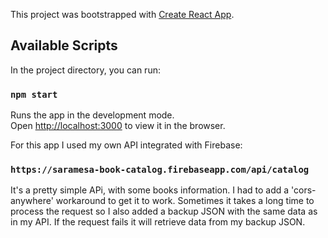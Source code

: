 This project was bootstrapped with [Create React App](https://github.com/facebook/create-react-app).

## Available Scripts

In the project directory, you can run:

### `npm start`

Runs the app in the development mode.<br>
Open [http://localhost:3000](http://localhost:3000) to view it in the browser.

For this app I used my own API integrated with Firebase: 

### `https://saramesa-book-catalog.firebaseapp.com/api/catalog`

It's a pretty simple APi, with some books information. I had to add a 'cors-anywhere' workaround to get it to work. Sometimes it takes a long time to process the request so I also added a backup JSON with the same data as in my API. If the request fails it will retrieve data from my backup JSON.